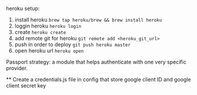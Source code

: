heroku setup:

1. install heroku `brew tap heroku/brew && brew install heroku`
2. loggin heroku `heroku login`
3. create `heroku create`
4. add remote git for heroku `git remote add <heroku_git_url>`
5. push in order to deploy `git push heroku master`
6. open heroku url `heroku open`

Passport strategy: a module that helps authenticate with one very specific provider.

\*\* Create a credentials.js file in config that store google client ID and google client secret key
